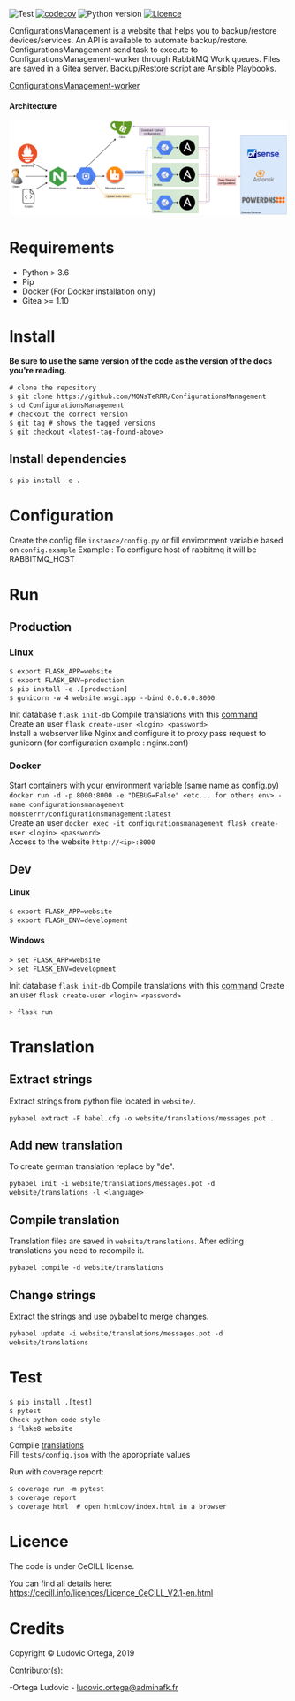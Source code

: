 ![Test](https://github.com/M0NsTeRRR/ConfigurationsManagement/workflows/Test/badge.svg?event=push)
[![codecov](https://codecov.io/gh/M0NsTeRRR/ConfigurationsManagement/branch/master/graph/badge.svg?token=KaNnAIAj6P)](https://codecov.io/gh/M0NsTeRRR/ConfigurationsManagement)
![Python version](https://img.shields.io/badge/python-3.6%20%7C%203.7%20%7C%203.8-blue)
[![Licence](https://img.shields.io/badge/license-CeCILL%20V2.1-green)](https://github.com/M0NsTeRRR/ConfigurationsManagement/blob/master/LICENSE)

ConfigurationsManagement is a website that helps you to backup/restore devices/services. An API is available to automate
backup/restore. ConfigurationsManagement send task to execute to ConfigurationsManagement-worker through RabbitMQ Work queues. Files are saved 
in a Gitea server. Backup/Restore script are Ansible Playbooks.

[ConfigurationsManagement-worker](https://github.com/M0NsTeRRR/ConfigurationsManagement-worker)

#### Architecture
![diagram.png](diagram.png)

# Requirements
- Python > 3.6
- Pip
- Docker (For Docker installation only)
- Gitea >= 1.10

# Install

**Be sure to use the same version of the code as the version of the docs
you're reading.**

    # clone the repository
    $ git clone https://github.com/M0NsTeRRR/ConfigurationsManagement
    $ cd ConfigurationsManagement
    # checkout the correct version
    $ git tag # shows the tagged versions
    $ git checkout <latest-tag-found-above>

## Install dependencies

    $ pip install -e .

# Configuration
Create the config file `instance/config.py` or fill environment variable based on `config.example`
Example : To configure host of rabbitmq it will be RABBITMQ_HOST

# Run
## Production
### Linux
    $ export FLASK_APP=website
    $ export FLASK_ENV=production
    $ pip install -e .[production]
    $ gunicorn -w 4 website.wsgi:app --bind 0.0.0.0:8000

Init database `flask init-db`
Compile translations with this [command](#extract-strings)  
Create an user `flask create-user <login> <password>`  
Install a webserver like Nginx and configure it to proxy pass request to gunicorn
(for configuration example : nginx.conf)  

### Docker
Start containers with your environment variable (same name as config.py)  
`docker run -d -p 8000:8000 -e "DEBUG=False" <etc... for others env> -name configurationsmanagement monsterrr/configurationsmanagement:latest`  
Create an user `docker exec -it configurationsmanagement flask create-user <login> <password>`  
Access to the website `http://<ip>:8000`

## Dev
#### Linux

    $ export FLASK_APP=website
    $ export FLASK_ENV=development

#### Windows

    > set FLASK_APP=website
    > set FLASK_ENV=development

Init database `flask init-db`
Compile translations with this [command](#extract-strings)
Create an user `flask create-user <login> <password>`  

    > flask run

# Translation
## Extract strings
Extract strings from python file located in `website/`.

    pybabel extract -F babel.cfg -o website/translations/messages.pot .

## Add new translation
To create german translation replace <language> by "de".

    pybabel init -i website/translations/messages.pot -d website/translations -l <language>

## Compile translation
Translation files are saved in `website/translations`.
After editing translations you need to recompile it.

    pybabel compile -d website/translations

## Change strings
Extract the strings and use pybabel to merge changes.

    pybabel update -i website/translations/messages.pot -d website/translations

# Test

    $ pip install .[test]
    $ pytest
    Check python code style
    $ flake8 website
    

Compile [translations](#translation)  
Fill `tests/config.json` with the appropriate values  

Run with coverage report:

    $ coverage run -m pytest
    $ coverage report
    $ coverage html  # open htmlcov/index.html in a browser

# Licence

The code is under CeCILL license.

You can find all details here: https://cecill.info/licences/Licence_CeCILL_V2.1-en.html

# Credits

Copyright © Ludovic Ortega, 2019

Contributor(s):

-Ortega Ludovic - ludovic.ortega@adminafk.fr
